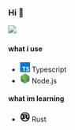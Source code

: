 ### Hi 👋

<img src="https://metrics.lecoq.io/toommyliu?template=classic&config.timezone=America%2FLos_Angeles">

#### what i use

* <img src="https://raw.githubusercontent.com/github/explore/80688e429a7d4ef2fca1e82350fe8e3517d3494d/topics/typescript/typescript.png" height="20"> Typescript
* <img src="https://raw.githubusercontent.com/github/explore/80688e429a7d4ef2fca1e82350fe8e3517d3494d/topics/nodejs/nodejs.png" height="20"> Node.js

#### what im learning
* <img src="https://raw.githubusercontent.com/github/explore/80688e429a7d4ef2fca1e82350fe8e3517d3494d/topics/rust/rust.png" height="20"> Rust


